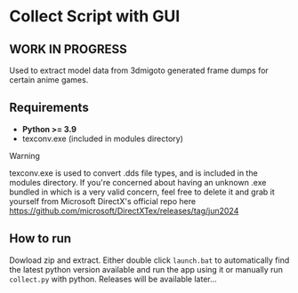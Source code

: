 # Collect Script with GUI
## WORK IN PROGRESS

Used to extract model data from 3dmigoto generated frame dumps for certain anime games.

## Requirements
- **Python >= 3.9**
- texconv.exe (included in modules directory)

> [!WARNING]
> texconv.exe is used to convert .dds file types, and is included in the modules directory. If you're concerned about having an unknown .exe bundled in which is a very valid concern, feel free to delete it and grab it yourself from Microsoft DirectX's official repo here https://github.com/microsoft/DirectXTex/releases/tag/jun2024

## How to run

Dowload zip and extract. Either double click `launch.bat` to automatically find the latest python version available and run the app using it or manually run `collect.py` with python. Releases will be available later... 

